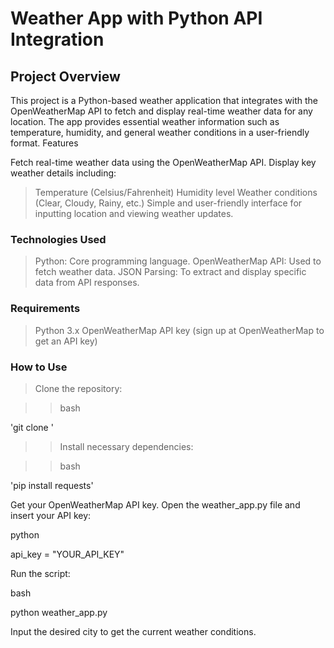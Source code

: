 # Weather App with Python API Integration

## Project Overview

This project is a Python-based weather application that integrates with the OpenWeatherMap API to fetch and display real-time weather data for any location. The app provides essential weather information such as temperature, humidity, and general weather conditions in a user-friendly format.
Features

Fetch real-time weather data using the OpenWeatherMap API.
Display key weather details including:
> Temperature (Celsius/Fahrenheit)
> Humidity level
> Weather conditions (Clear, Cloudy, Rainy, etc.)
Simple and user-friendly interface for inputting location and viewing weather updates.

### Technologies Used

> Python: Core programming language.
> OpenWeatherMap API: Used to fetch weather data.
> JSON Parsing: To extract and display specific data from API responses.

### Requirements

> Python 3.x
> OpenWeatherMap API key (sign up at OpenWeatherMap to get an API key)

### How to Use

> Clone the repository:

> >bash

'git clone <repository-url>'

> >Install necessary dependencies:

> >bash

'pip install requests'

Get your OpenWeatherMap API key.
Open the weather_app.py file and insert your API key:

python

api_key = "YOUR_API_KEY"

Run the script:

bash

python weather_app.py

Input the desired city to get the current weather conditions.

